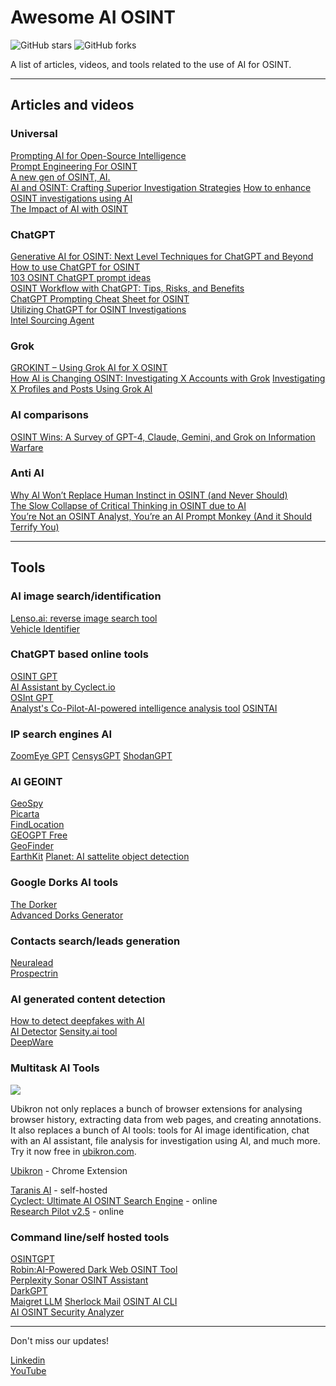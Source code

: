 # Awesome AI OSINT
  
  <img alt="GitHub stars" src="https://img.shields.io/github/stars/ubikron/Awesome-AI-OSINT">  <img alt="GitHub forks" src="https://img.shields.io/github/forks/ubikron/Awesome-AI-OSINT"> <br>

A list of articles, videos, and tools related to the use of AI for OSINT.


---------

## Articles and videos

### Universal

[Prompting AI for Open-Source Intelligence](https://www.osintcombine.com/post/prompting-ai)  
[Prompt Engineering For OSINT](https://osintteam.blog/prompt-engineering-for-osint-0301d323cb6d)  
[A new gen of OSINT, AI.](https://osintteam.blog/artificial-intelligence-in-the-service-of-osint-a-revolution-in-information-analysis-4870e0e02163)  
[AI and OSINT: Crafting Superior Investigation Strategies](https://medium.com/@efim.lerner/ai-and-osint-crafting-superior-investigation-strategies-addccb3012db) 
[How to enhance OSINT investigations using AI](https://www.techtarget.com/searchenterpriseai/tip/How-to-enhance-OSINT-investigations-using-AI)  
[The Impact of AI with OSINT](https://www.youtube.com/watch?v=zgIteU4jEZs)  


### ChatGPT

[Generative AI for OSINT: Next Level Techniques for ChatGPT and Beyond](https://www.youtube.com/watch?v=7zzubjKEUW4)  
[How to use ChatGPT for OSINT](https://www.reddit.com/r/OSINT/comments/10tq6iz/how_to_use_chatgpt_for_osint/)  
[103 OSINT ChatGPT prompt ideas](https://noticias.ai/wp-content/uploads/2023/03/103-osint-chatgpt-prompt-ideas.pdf)  
[OSINT Workflow with ChatGPT: Tips, Risks, and Benefits](https://www.osintcombine.com/post/osint-workflow-with-chatgpt-tips-risks-and-benefits)  
[ChatGPT Prompting Cheat Sheet for OSINT](https://knowlesys.com/osint/chatgpt_prompting_cheat_sheet.html)  
[Utilizing ChatGPT for OSINT Investigations](https://osintteam.blog/utilizing-chatgpt-for-osint-investigations-8299ce16dd28)  
[Intel Sourcing Agent](https://chatgpt.com/g/g-HcFHDwAdM-intel-sourcing-agent)  



### Grok

[GROKINT – Using Grok AI for X OSINT](https://joellatto.com/2025/08/13/grokint-using-grok-ai-for-x-osint/)    
[How AI is Changing OSINT: Investigating X Accounts with Grok](https://www.netwatchglobal.com/blogs/how-ai-is-changing-osint-investigating-x-accounts-with-grok/) 
[Investigating X Profiles and Posts Using Grok AI](https://bank-security.medium.com/investigating-x-profiles-and-posts-using-grok-ai-91157776783e)   



### AI comparisons

[OSINT Wins: A Survey of GPT-4, Claude, Gemini, and Grok on Information Warfare](https://osintteam.blog/osint-wins-a-survey-of-gpt-4-claude-gemini-and-grok-on-information-warfare-fd4c7c2bf212)  


### Anti AI

[Why AI Won’t Replace Human Instinct in OSINT (and Never Should)](https://medium.com/@joetheosintguy/why-ai-wont-replace-human-instinct-in-osint-and-never-should-ff2d39f84dd5)  
[The Slow Collapse of Critical Thinking in OSINT due to AI](https://shadowdragon.io/blog/the-slow-collapse-of-critical-thinking-in-osint-due-to-ai/)  
[You’re Not an OSINT Analyst, You’re an AI Prompt Monkey (And it Should Terrify You)](https://www.raebaker.net/blog/youre-not-an-osint-analyst-youre-an-ai-prompt-monkey-and-it-should-terrify-you)  

-----------

## Tools



### AI image search/identification

[Lenso.ai: reverse image search tool](https://lenso.ai/en)  
[Vehicle Identifier](https://vehicle-ai.vercel.app/)


### ChatGPT based online tools

[OSINT GPT](https://chatgpt.com/g/g-ysjJG1VjM-osint-gpt)  
[AI Assistant by Cyclect.io](https://chatgpt.com/g/g-aZQ1x6vqB-ai-osint)  
[OSInt GPT](https://chatgpt.com/g/g-CaB1umlDg-osint-gpt)  
[Analyst's Co-Pilot-AI-powered intelligence analysis tool](https://theee.ai/tools/analyst-s-co-pilot-2OToA2Irnq)
[OSINTAI](https://chatgpt.com/g/g-bTltYNKUJ-osint-ai)

### IP search engines AI

[ZoomEye GPT](https://www.zoomeye.ai/gpt)
[CensysGPT](https://gpt.censys.io/)
[ShodanGPT](https://chatgpt.com/g/g-JwmZilzME-shodan-gpt)

### AI GEOINT

[GeoSpy](https://geospy.ai/)  
[Picarta](https://picarta.ai/)  
[FindLocation](https://findpiclocation.com/)  
[GEOGPT Free](https://www.yeschat.ai/gpts-9t55QZdKjT7-GeoGPT)  
[GeoFinder](https://geofinderai.com/)  
[EarthKit](https://earthkit.app/)
[Planet: AI sattelite object detection](https://www.planet.com/products/)

### Google Dorks AI tools

[The Dorker](https://www.yeschat.ai/ru/gpts-2OToO2th4j-The-Dorker)  
[Advanced Dorks Generator](https://syntax.goldenowl.ai/)

### Contacts search/leads generation

[Neuralead](https://neuralead.ai/)  
[Prospectrin](https://prospectrin.com/)  


### AI generated content detection

[How to detect deepfakes with AI](https://www.digitaldigging.org/p/how-to-detect-ai-deepfakes-with-ai)  
[AI Detector](https://aidetector.com/)
[Sensity.ai tool](https://sensity.ai/)  
[DeepWare](https://deepware.ai/)


### Multitask AI Tools 

<img src="https://avatars.githubusercontent.com/u/217203690?v=4" />

Ubikron not only replaces a bunch of browser extensions for analysing browser history, extracting data from web pages, and creating annotations. It also replaces a bunch of AI tools: tools for AI image identification, chat with an AI assistant, file analysis for investigation using AI, and much more. Try it now free in [ubikron.com](https://ubikron.com).

[Ubikron](https://www.ubikron.com/) - Chrome Extension 

[Taranis AI](https://github.com/taranis-ai/taranis-ai) - self-hosted  
[Cyclect: Ultimate AI OSINT Search Engine](https://cylect.io/) - online  
[Research Pilot v2.5](https://digitaldigging.org/research/) - online  

### Command line/self hosted tools

[OSINTGPT](https://github.com/estebanpdl/osintgpt)  
[Robin:AI-Powered Dark Web OSINT Tool](https://github.com/apurvsinghgautam/robin)  
[Perplexity Sonar OSINT Assistant](https://github.com/AXRoux/OSINT-Assistant)  
[DarkGPT](https://github.com/binaco/DarkGPT)  
[Maigret LLM](https://github.com/BurtTheCoder/mcp-maigret)
[Sherlock Mail](https://github.com/Hamed233/Sherlock-Mail-AI-Powered-Email-Intelligence)
[OSINT AI CLI](https://github.com/Mawgaming/osint-ai-cli)  
[AI OSINT Security Analyzer](https://github.com/Armaan29-09-2005/AI-OSINT-Security-Analyzer)  


-----------


Don't miss our updates! 

[Linkedin](https://www.linkedin.com/company/ubikron/posts/?feedView=all)  
[YouTube](https://www.youtube.com/watch?v=inLkAmcAgjw)  






